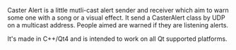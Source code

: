 Caster Alert is a little mutli-cast alert sender and receiver which aim to warn some one with a song or a visual effect.
It send a CasterAlert class by UDP on a multicast address. People aimed are warned if they are listening alerts.

It's made in C++/Qt4 and is intended to work on all Qt supported platforms.
